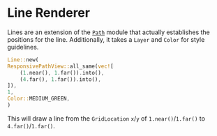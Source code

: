 # Line Renderer

Lines are an extension of the [`Path`](path.md) module that actually establishes the
positions for the line. Additionally, it takes a `Layer` and `Color` for style guidelines.

```rust
Line::new(
ResponsivePathView::all_same(vec![
    (1.near(), 1.far()).into(),
    (4.far(), 1.far()).into(),
]),
1,
Color::MEDIUM_GREEN,
)
```

This will draw a line from the `GridLocation` `x`/`y` of `1.near()`/`1.far()` to `4.far()`/`1.far()`.